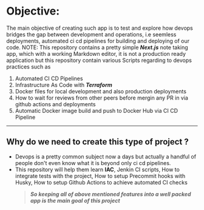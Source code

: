 # Objective:

The main objective of creating such app is to test and explore how devops bridges the gap between development and operations, i.e seemless deployments, automated ci cd pipelines for building and deploying of our code.
NOTE: This repository contains a pretty simple **_Next.js_** note taking app, which with a working Markdown editor, it is not a production ready application but this repository contain various Scripts regarding to devops practices such as 
1. Automated CI CD Pipelines
2. Infrastructure As Code with **_Terraform_**
3. Docker files for local development and also production deployments
4. How to wait for reviews from other peers before mergin any PR in via github actions and deployments
5. Automatic Docker image build and push to Docker Hub via CI CD Pipeline

---

## Why do we need to create this type of project ?

- Devops is a pretty common subject now a days but actually a handful of people don't even know what it is beyond only ci cd pipelines.
- This repository will help them learn **IAC**, Jenkin CI scripts, How to integrate tests with the project, How to setup Precommit hooks with Husky, How to setup Github Actions to achieve automated CI checks
  > **_So keeping all of above mentioned features into a well packed app is the main goal of this project_**
